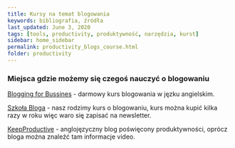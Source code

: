 ```yaml
---
title: Kursy na temat blogowania
keywords: bibliografia, źródła
last_updated: June 3, 2020
tags: [tools, productivity, produktywność, narzędzia, kurst]
sidebar: home_sidebar
permalink: productivity_blogs_course.html
folder: productivity
---
```

### Miejsca gdzie możemy się czegoś nauczyć o blogowaniu

[Blogging for Bussines](https://ahrefs.com/academy/blogging-for-business/) - darmowy kurs blogowania w jęzku angielskim.

[Szkoła Bloga](https://akademia.pl/) - nasz rodzimy kurs o blogowaniu, kurs można kupić kilka razy w roku więc waro się zapisać na newsletter.

[KeepProductive](https://www.keepproductive.com/) - anglojęzyczny blog poświęcony produktywności, oprócz bloga można znaleźć tam informacje video.
